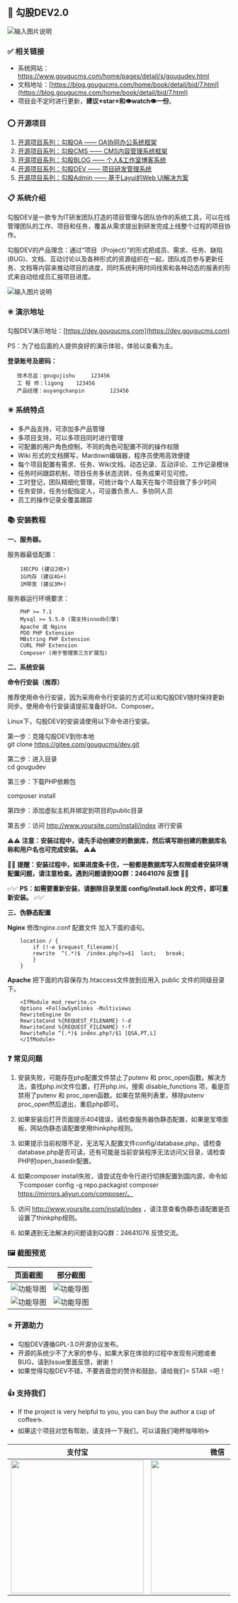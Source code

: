 ## 📐 勾股DEV2.0
![输入图片说明](https://dev.gougucms.com/storage/202204/banner.jpg)

### ✅ 相关链接
- 系统网站：https://www.gougucms.com/home/pages/detail/s/gougudev.html
- 文档地址：[https://blog.gougucms.com/home/book/detail/bid/7.html](https://blog.gougucms.com/home/book/detail/bid/7.html)
- 项目会不定时进行更新，**建议⭐star⭐和👁️watch👁️一份**。

### ⭕ 开源项目
1. [开源项目系列：勾股OA —— OA协同办公系统框架](https://gitee.com/gougucms/office)
2. [开源项目系列：勾股CMS —— CMS内容管理系统框架](https://gitee.com/gougucms/gougucms)
3. [开源项目系列：勾股BLOG —— 个人&工作室博客系统](https://gitee.com/gougucms/blog)
4. [开源项目系列：勾股DEV —— 项目研发管理系统](https://gitee.com/gougucms/dev)
5. [开源项目系列：勾股Admin —— 基于Layui的Web UI解决方案](https://gitee.com/gouguopen/guoguadmin)

### 📋 系统介绍
勾股DEV是一款专为IT研发团队打造的项目管理与团队协作的系统工具，可以在线管理团队的工作、项目和任务，覆盖从需求提出到研发完成上线整个过程的项目协作。

勾股DEV的产品理念：通过“项目（Project）”的形式把成员、需求、任务、缺陷(BUG)、文档、互动讨论以及各种形式的资源组织在一起，团队成员参与更新任务、文档等内容来推动项目的进度，同时系统利用时间线索和各种动态的报表的形式来自动给成员汇报项目进度。

![输入图片说明](https://dev.gougucms.com/storage/202204/flow.png)


### ✳️ 演示地址

勾股DEV演示地址：[https://dev.gougucms.com](https://dev.gougucms.com)

PS：为了给后面的人提供良好的演示体验，体验以查看为主。

**登录账号及密码：**
~~~
   技术总监：gougujishu     123456
   工 程 师：ligong    123456
   产品经理：ouyangchanpin        123456
~~~

### ✴️ 系统特点
- 多产品支持，可添加多产品管理
- 多项目支持，可以多项目同时进行管理
- 可配置的用户角色控制，不同的角色可配置不同的操作权限
- Wiki 形式的文档撰写，Mardown编辑器，程序员使用高效便捷
- 每个项目配置有需求、任务、Wiki文档、动态记录、互动评论、工作记录模块
- 任务时间跟踪机制，项目任务多状态流转，任务成果可见可控。
- 工时登记，团队精细化管理，可统计每个人每天在每个项目做了多少时间
- 任务安排，任务分配指定人，可设置负责人、多协同人员
- 员工的操作记录全覆盖跟踪


### 📚 安装教程

**一、服务器。**

服务器最低配置：
~~~
    1核CPU (建议2核+)
    1G内存 (建议4G+)
    1M带宽 (建议3M+)
~~~
服务器运行环境要求：
~~~
    PHP >= 7.1  
    Mysql >= 5.5.0 (需支持innodb引擎)  
    Apache 或 Nginx  
    PDO PHP Extension  
    MBstring PHP Extension  
    CURL PHP Extension  
    Composer (用于管理第三方扩展包)
~~~

**二、系统安装**

**命令行安装（推荐）**

推荐使用命令行安装，因为采用命令行安装的方式可以和勾股DEV随时保持更新同步。使用命令行安装请提前准备好Git、Composer。

Linux下，勾股DEV的安装请使用以下命令进行安装。  

第一步：克隆勾股DEV到你本地  
    git clone https://gitee.com/gougucms/dev.git

第二步：进入目录  
    cd gougudev  
    
第三步：下载PHP依赖包
    
composer install  
    
第四步：添加虚拟主机并绑定到项目的public目录  
    
第五步：访问 http://www.yoursite.com/install/index 进行安装

⚠️⚠️ **注意：安装过程中，请先手动创建空的数据库，然后填写刚创建的数据库名称和用户名也可完成安装。** ⚠️⚠️

🔺🔺 **提醒：安装过程中，如果进度条卡住，一般都是数据库写入权限或者安装环境配置问题，请注意检查。遇到问题请到QQ群：24641076 反馈** 🔺🔺

✅✅ **PS：如需要重新安装，请删除目录里面 config/install.lock 的文件，即可重新安装。** ✅✅

**三、伪静态配置**

**Nginx**
修改nginx.conf 配置文件 加入下面的语句。
~~~
    location / {
        if (!-e $request_filename){
        rewrite  ^(.*)$  /index.php?s=$1  last;   break;
        }
    }
~~~

**Apache**
把下面的内容保存为.htaccess文件放到应用入 public 文件的同级目录下。
~~~
    <IfModule mod_rewrite.c>
    Options +FollowSymlinks -Multiviews
    RewriteEngine On
    RewriteCond %{REQUEST_FILENAME} !-d
    RewriteCond %{REQUEST_FILENAME} !-f
    RewriteRule ^(.*)$ index.php?/$1 [QSA,PT,L]
    </IfModule>
~~~


### ❓ 常见问题

1.  安装失败，可能存在php配置文件禁止了putenv 和 proc_open函数。解决方法，查找php.ini文件位置，打开php.ini，搜索 disable_functions 项，看是否禁用了putenv 和 proc_open函数。如果在禁用列表里，移除putenv proc_open然后退出，重启php即可。

2.  如果安装后打开页面提示404错误，请检查服务器伪静态配置，如果是宝塔面板，网站伪静态请配置使用thinkphp规则。

3.  如果提示当前权限不足，无法写入配置文件config/database.php，请检查database.php是否可读，还有可能是当前安装程序无法访问父目录，请检查PHP的open_basedir配置。

4.  如果composer install失败，请尝试在命令行进行切换配置到国内源，命令如下composer config -g repo.packagist composer https://mirrors.aliyun.com/composer/。

5.  访问 http://www.yoursite.com/install/index ，请注意查看伪静态请配置是否设置了thinkphp规则。

6.  如果遇到无法解决的问题请到QQ群：24641076 反馈交流。

### 🖼️ 截图预览
|页面截图      |    部分截图|
| :--------: | :--------:|
| ![功能导图](https://dev.gougucms.com/storage/202204/dev1.png "功能导图")|![功能导图](https://dev.gougucms.com/storage/202204/dev2.png "功能导图")|
|![功能导图](https://dev.gougucms.com/storage/202204/dev3.png "功能导图")|![功能导图](https://dev.gougucms.com/storage/202204/dev4.png "功能导图")|

### ⭐ 开源助力
- 勾股DEV遵循GPL-3.0开源协议发布。 
- 开源的系统少不了大家的参与，如果大家在体验的过程中发现有问题或者BUG，请到Issue里面反馈，谢谢！
- 如果觉得勾股DEV不错，不要吝啬您的赞许和鼓励，请给我们⭐ STAR ⭐吧！

### 👍 支持我们
- If the project is very helpful to you, you can buy the author a cup of coffee☕.
- 如果这个项目对您有帮助，请支持一下我们，可以请我们喝杯咖啡哟☕

|支付宝      |    微信|
| :--------: | :--------:|
| <img src="https://www.gougucms.com/static/home/images/zfb.png" width="300"  align=center />|<img src="https://www.gougucms.com/static/home/images/wx.png" width="300"  align=center />|

